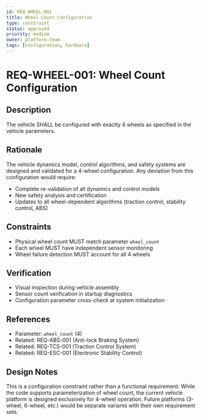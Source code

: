 ```yaml
---
id: REQ-WHEEL-001
title: Wheel Count Configuration
type: constraint
status: approved
priority: medium
owner: platform-team
tags: [configuration, hardware]
---
```


# REQ-WHEEL-001: Wheel Count Configuration

## Description

The vehicle SHALL be configured with exactly 4 wheels as specified in the vehicle parameters.

## Rationale

The vehicle dynamics model, control algorithms, and safety systems are designed and validated for a 4-wheel configuration. Any deviation from this configuration would require:
- Complete re-validation of all dynamics and control models
- New safety analysis and certification
- Updates to all wheel-dependent algorithms (traction control, stability control, ABS)

## Constraints

- Physical wheel count MUST match parameter `wheel_count`
- Each wheel MUST have independent sensor monitoring
- Wheel failure detection MUST account for all 4 wheels

## Verification

- Visual inspection during vehicle assembly
- Sensor count verification in startup diagnostics
- Configuration parameter cross-check at system initialization

## References

- Parameter: `wheel_count` (4)
- Related: REQ-ABS-001 (Anti-lock Braking System)
- Related: REQ-TCS-001 (Traction Control System)
- Related: REQ-ESC-001 (Electronic Stability Control)

## Design Notes

This is a configuration constraint rather than a functional requirement. While the code supports parameterization of wheel count, the current vehicle platform is designed exclusively for 4-wheel operation. Future platforms (3-wheel, 6-wheel, etc.) would be separate variants with their own requirement sets.
